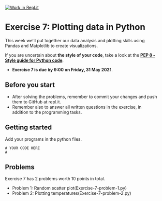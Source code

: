 [![Work in Repl.it](https://classroom.github.com/assets/work-in-replit-14baed9a392b3a25080506f3b7b6d57f295ec2978f6f33ec97e36a161684cbe9.svg)](https://classroom.github.com/online_ide?assignment_repo_id=4827805&assignment_repo_type=AssignmentRepo)
# Exercise 7: Plotting data in Python

This week we'll put together our data analysis and plotting skills using Pandas and Matplotlib to create visualizations.

If you are uncertain about **the style of your code**, take a look at the **[PEP 8 - Style guide for Python code](https://www.python.org/dev/peps/pep-0008/)**.

- **Exercise 7 is due by 9:00 on Friday, 31 May 2021**.

## Before you start

- After solving the problems, remember to commit your changes and push them to GitHub at repl.it. 
- Remember also to answer all written questions in the exercise, in addition to the programming tasks.

## Getting started

Add your programs in the python files.
```
# YOUR CODE HERE
#
```

## Problems

Exercise 7 has 2 problems worth 10 points in total. 

 - Problem 1: Random scatter plot(Exercise-7-problem-1.py)
 - Problem 2: Plotting temperatures(Exercise-7-problem-2.py)

